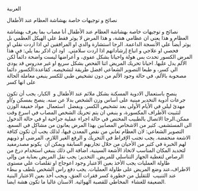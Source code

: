 العربية

نصائح و توجيهات خاصة بهشاشة العظام عند الأطفال


نصائح و توجيهات خاصة بهشاشة العظام عند الأطفال
أنا مصاب بما يعرف بهشاشة العظام و هذا يعني ان عظامي هشة، و هذا المرض لا يوثر فقط علي الهيكل العظمي بل يوثر أيضاً علي الأنسجة الداعمة.
الرجا استشارة والدي او المرافقين لي اذا اردت نقلي او فحصي او علاجي و اتباع إرشاداتهم اذا اردت سلامتي. 
اود ان اذكر بما يلي:
في هذا المرض الكسور تحدث بس هولة واحيانا بشكل عفوي، و أعراضها ليست واضحة دائماً لكن الألم يدل عليها.
احيانا تحريك المريض اثنا الفحص بشكل سريع او غير مدروس قد يودي الي كسر، و طبعا التصوير الشعاعي افضل طريقة لتشخيصه.
كقاعدة:الكسور دائما مصحوبة بالألم، في حالة وجود الألم من دون تشخيص طبي للكسر ينبغي معاملة الحالة على انها كسر

ينصح باستعمال الادوية المسكنة بشكل ملائم عند الأطفال و  الكبار،
يجب أن تكون جرعات أدوية التخدير مبنية على أساس وزن الشخص بدلا عن سنه.
ينصح بمسكن و/أو مهدئ ليلي في الأيام الأولى بعد تشخيص الكسر.
ويفضل  اسثعمال  مواد خفيفة الوزن لتثبيت الأطراف المكسورة، و ينبغي ان يتم تحريك الشخص المصاب في اسرع وقت ممكن.الرجا الاتصال بالطبيب المختص في حالة اجراء عملية جراحية او في حالة الدخول الى المسثشفى.
كثير من الاشخاص المصابين بهذا المرض يعانون من مشاكل في السمع.
التصوير الشعاعي:
لان العظام تعاني من نقص المعدن فيها، لذلك يجب أن تكون كثافة الاشعة منخفضة.
يجب تجنب الإفراط في التحريك و الرفع الغير اللازم، المرضى أو ذويهم لهم الخبرة في كثير من الأحيان من خلال تجاربهم السابقة ويمكن أن  يكونو مصدرمفيد لثحديد المكان المناسب لاتخاذ الأشعة السينية، اضافة الي ذلك ينبغي استخدام درع من الرصاص لتغطية الجهاز التناسلي للمريض.
التخدير:
يجب نقل المريض بعناية من وإلى طاولة العمليات
يجب الأخذ بعين الاعتبار وجود اعوجاج او تقلصات علي مستوى الاطراف،عند وضع المريض على طاولة العمليات.
يجب دفع راس الشخص بلطف و ببطء عند التنبيب  للتقليل من خطورة كسر فقرات العنق، ويجب أخذ بعين الاعتبار البنية الضعيفة للغشاء  المخاطي للقصبة الهوائية.
الاسنان غالبا ما تكون هشة ايضا.